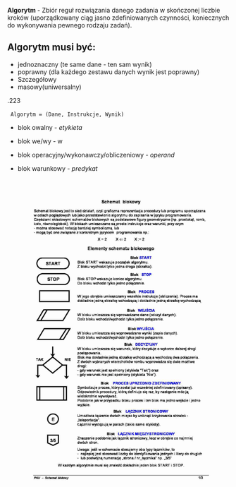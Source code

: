  **Algorytm** - Zbiór reguł rozwiązania danego zadania w skończonej liczbie kroków (uporządkowany ciąg jasno zdefiniowanych czynności, koniecznych do wykonywania pewnego rodzaju zadań).
 ## Algorytm musi być:
 - jednoznaczny (te same dane - ten sam wynik)
 - poprawny (dla każdego zestawu danych wynik jest poprawny)
 - Szczegółowy
 - masowy(uniwersalny)

 .223


```
 Algorytm = (Dane, Instrukcje, Wynik)
```


- blok owalny - *_etykieta_*

- blok we/wy - w

- blok operacyjny/wykonawczy/obliczeniowy - *_operand_*

- blok warunkowy - *_predykat_*

![Elementy schematu blokowego](Elementy_schematu_blokowego.jpg)
